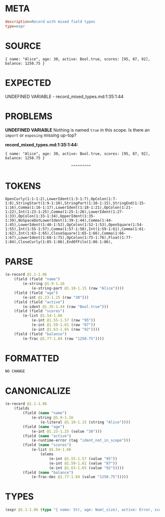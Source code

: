 # META
~~~ini
description=Record with mixed field types
type=expr
~~~
# SOURCE
~~~roc
{ name: "Alice", age: 30, active: Bool.true, scores: [95, 87, 92], balance: 1250.75 }
~~~
# EXPECTED
UNDEFINED VARIABLE - record_mixed_types.md:1:35:1:44
# PROBLEMS
**UNDEFINED VARIABLE**
Nothing is named `true` in this scope.
Is there an `import` or `exposing` missing up-top?

**record_mixed_types.md:1:35:1:44:**
```roc
{ name: "Alice", age: 30, active: Bool.true, scores: [95, 87, 92], balance: 1250.75 }
```
                                  ^^^^^^^^^


# TOKENS
~~~zig
OpenCurly(1:1-1:2),LowerIdent(1:3-1:7),OpColon(1:7-1:8),StringStart(1:9-1:10),StringPart(1:10-1:15),StringEnd(1:15-1:16),Comma(1:16-1:17),LowerIdent(1:18-1:21),OpColon(1:21-1:22),Int(1:23-1:25),Comma(1:25-1:26),LowerIdent(1:27-1:33),OpColon(1:33-1:34),UpperIdent(1:35-1:39),NoSpaceDotLowerIdent(1:39-1:44),Comma(1:44-1:45),LowerIdent(1:46-1:52),OpColon(1:52-1:53),OpenSquare(1:54-1:55),Int(1:55-1:57),Comma(1:57-1:58),Int(1:59-1:61),Comma(1:61-1:62),Int(1:63-1:65),CloseSquare(1:65-1:66),Comma(1:66-1:67),LowerIdent(1:68-1:75),OpColon(1:75-1:76),Float(1:77-1:84),CloseCurly(1:85-1:86),EndOfFile(1:86-1:86),
~~~
# PARSE
~~~clojure
(e-record @1.1-1.86
	(field (field "name")
		(e-string @1.9-1.16
			(e-string-part @1.10-1.15 (raw "Alice"))))
	(field (field "age")
		(e-int @1.23-1.25 (raw "30")))
	(field (field "active")
		(e-ident @1.35-1.44 (raw "Bool.true")))
	(field (field "scores")
		(e-list @1.54-1.66
			(e-int @1.55-1.57 (raw "95"))
			(e-int @1.59-1.61 (raw "87"))
			(e-int @1.63-1.65 (raw "92"))))
	(field (field "balance")
		(e-frac @1.77-1.84 (raw "1250.75"))))
~~~
# FORMATTED
~~~roc
NO CHANGE
~~~
# CANONICALIZE
~~~clojure
(e-record @1.1-1.86
	(fields
		(field (name "name")
			(e-string @1.9-1.16
				(e-literal @1.10-1.15 (string "Alice"))))
		(field (name "age")
			(e-int @1.23-1.25 (value "30")))
		(field (name "active")
			(e-runtime-error (tag "ident_not_in_scope")))
		(field (name "scores")
			(e-list @1.54-1.66
				(elems
					(e-int @1.55-1.57 (value "95"))
					(e-int @1.59-1.61 (value "87"))
					(e-int @1.63-1.65 (value "92")))))
		(field (name "balance")
			(e-frac-dec @1.77-1.84 (value "1250.75")))))
~~~
# TYPES
~~~clojure
(expr @1.1-1.86 (type "{ name: Str, age: Num(_size), active: Error, scores: List(Num(_size2)), balance: Frac(_size3) }"))
~~~
